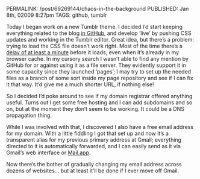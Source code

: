 PERMALINK: /post/69269144/chaos-in-the-background
PUBLISHED: Jan 8th, 02009 8:27pm
TAGS: github, tumblr

Today I began work on a new Tumblr theme. I decided I’d start keeping everything related to the blog [in GitHub][rcgh], and develop ‘live’ by pushing <abbr class='smallcaps'>CSS</abbr> updates and working in the Tumblr editor. Great idea, but there’s a problem: trying to load the <abbr class='smallcaps'>CSS</abbr> file doesn’t work right. Most of the time there’s a [delay of at least a minute][ghwi] before it loads, even when it’s already in my browser cache. In my cursory search I wasn’t able to find any mention by GitHub for or against using it as a file server. They evidently support it in some capacity since they launched ‘pages’; I may try to set up the needed files as a branch of some sort inside my page repository and see if I can fix it that way. It’d give me a much shorter <abbr class='smallcaps'>URL</abbr>, if nothing else!

 [ghwi]: http://flickr.com/photos/stilist/3181256116/ "Screen capture demonstrating delay"
 [rcgh]: http://github.com/stilist/ratafiacurrant/tree/master

So I decided I’d poke around to see if my domain registrar offered anything useful. Turns out I get some free hosting and I can add subdomains and so on, but at the moment they don’t seem to be working. It could be a <abbr class='smallcaps'>DNS</abbr> propagation thing.

While I was involved with that, I discovered I also have a free email address for my domain. With a little fiddling I got that set up and now it’s a transparent alias for my previous primary address at Gmail; everything directed to it is automatically forwarded, and I can easily send as it via Gmail’s web interface or [Mail.app][malias].

 [malias]: http://www.macosxhints.com/article.php?story=20010401111133239 "Mac OS X Hints entry about sending email from other addresses in Mail.app"

Now there’s the bother of gradually changing my email address across dozens of websites… but at least it’ll be done if I ever move off Gmail.
